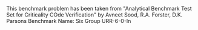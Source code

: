 This benchmark problem has been taken from "Analytical Benchmark Test Set for Criticality COde Verification" by Avneet Sood, R.A. Forster, D.K. Parsons Benchmark Name: Six Group URR-6-0-In
